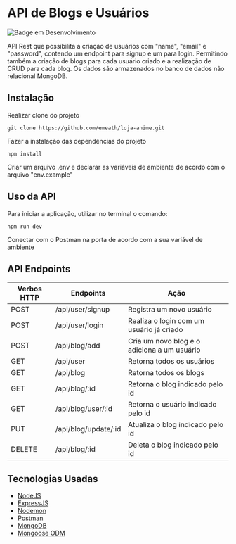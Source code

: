 # API de Blogs e Usuários

![Badge em Desenvolvimento](http://img.shields.io/static/v1?label=STATUS&message=EM%20DESENVOLVIMENTO&color=GREEN&style=for-the-badge)

API Rest que possibilita a criação de usuários com "name", "email" e "password", contendo um endpoint para signup e um para login. Permitindo também a criação de blogs para cada usuário criado e a realização de CRUD para cada blog. Os dados são armazenados no banco de dados não relacional MongoDB.

## Instalação

Realizar clone do projeto

```shell
git clone https://github.com/emeath/loja-anime.git
```

Fazer a instalação das dependências do projeto

```shell
npm install
```

Criar um arquivo .env e declarar as variáveis de ambiente de acordo com o arquivo "env.example"

## Uso da API

Para iniciar a aplicação, utilizar no terminal o comando:

```shell
npm run dev
```

Conectar com o Postman na porta de acordo com a sua variável de ambiente


## API Endpoints

| Verbos HTTP | Endpoints | Ação |
| --- | --- | --- |
| POST | /api/user/signup | Registra um novo usuário |
| POST | /api/user/login | Realiza o login com um usuário já criado |
| POST | /api/blog/add | Cria um novo blog e o adiciona a um usuário |
| GET | /api/user | Retorna todos os usuários |
| GET | /api/blog | Retorna todos os blogs |
| GET | /api/blog/:id | Retorna o blog indicado pelo id |
| GET | /api/blog/user/:id | Retorna o usuário indicado pelo id |
| PUT | /api/blog/update/:id | Atualiza o blog indicado pelo id |
| DELETE | /api/blog/:id | Deleta o blog indicado pelo id |


## Tecnologias Usadas

* [NodeJS](https://nodejs.org/) 
* [ExpressJS](https://www.expresjs.org/)
* [Nodemon](https://nodemon.io/)
* [Postman](https://www.postman.com/)
* [MongoDB](https://www.mongodb.com/) 
* [Mongoose ODM](https://mongoosejs.com/)
